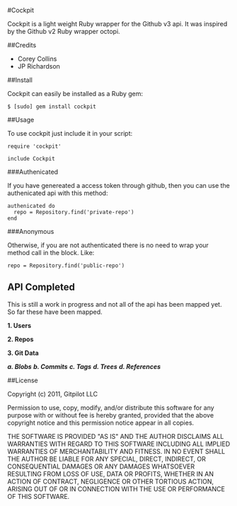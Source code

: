 #Cockpit

Cockpit is a light weight Ruby wrapper for the Github v3 api. It was inspired by the Github v2 Ruby wrapper octopi.

##Credits

* Corey Collins
* JP Richardson

##Install

Cockpit can easily be installed as a Ruby gem:

    $ [sudo] gem install cockpit

##Usage

To use cockpit just include it in your script:

    require 'cockpit'

    include Cockpit

###Authenicated

If you have genereated a access token through github, then you can use the authenicated api with this method:

    authenicated do
      repo = Repository.find('private-repo')
    end

###Anonymous

Otherwise, if you are not authenticated there is no need to wrap your method call in the block. Like:

    repo = Repository.find('public-repo')


## API Completed

This is still a work in progress and not all of the api has been mapped yet. So far these have been mapped.

**1. Users**

**2. Repos**

**3. Git Data**

***a. Blobs***
***b. Commits***
***c. Tags***
***d. Trees***
***d. References***

##License

Copyright (c) 2011, Gitpilot LLC

Permission to use, copy, modify, and/or distribute this software for any
purpose with or without fee is hereby granted, provided that the above
copyright notice and this permission notice appear in all copies.

THE SOFTWARE IS PROVIDED "AS IS" AND THE AUTHOR DISCLAIMS ALL WARRANTIES
WITH REGARD TO THIS SOFTWARE INCLUDING ALL IMPLIED WARRANTIES OF
MERCHANTABILITY AND FITNESS. IN NO EVENT SHALL THE AUTHOR BE LIABLE FOR
ANY SPECIAL, DIRECT, INDIRECT, OR CONSEQUENTIAL DAMAGES OR ANY DAMAGES
WHATSOEVER RESULTING FROM LOSS OF USE, DATA OR PROFITS, WHETHER IN AN
ACTION OF CONTRACT, NEGLIGENCE OR OTHER TORTIOUS ACTION, ARISING OUT OF
OR IN CONNECTION WITH THE USE OR PERFORMANCE OF THIS SOFTWARE.
